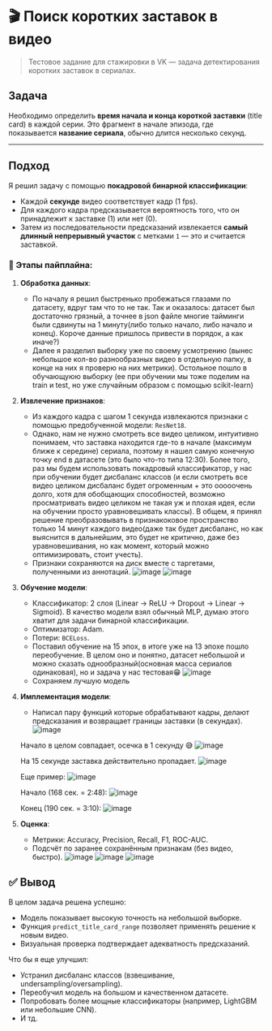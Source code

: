 # 🎬 Поиск коротких заставок в видео

> Тестовое задание для стажировки в VK — задача детектирования коротких заставок в сериалах.

##  Задача

Необходимо определить **время начала и конца короткой заставки** (title card) в каждой серии. Это фрагмент в начале эпизода, где показывается **название сериала**, обычно длится несколько секунд.

---

##  Подход

Я решил задачу с помощью **покадровой бинарной классификации**:
- Каждой **секунде** видео соответствует кадр (1 fps).
- Для каждого кадра предсказывается вероятность того, что он принадлежит к заставке (1) или нет (0).
- Затем из последовательности предсказаний извлекается **самый длинный непрерывный участок** с метками `1` — это и считается заставкой.

### 🔧 Этапы пайплайна:
1. **Обработка данных**:
   - По началу я решил быстренько пробежаться глазами по датасету, вдруг там что то не так. Так и оказалось: датасет был достаточно грязный, а точнее в json файле многие тайминги были сдвинуты на 1 минуту(либо только начало, либо начало и конец). Короче данные пришлось привести в порядок, а как иначе?)
   - Далее я разделил выборку уже по своему усмотрению (вынес небольшое кол-во разнообразных видео в отдельную папку, в конце на них я проверю на них метрики). Остольное пошло в обучающуюю выборку (ее при обучении мы тоже поделим на train и test, но уже случайным образом с помощью scikit-learn)

2. **Извлечение признаков**:
   - Из каждого кадра с шагом 1 секунда извлекаются признаки с помощью предобученной модели: `ResNet18`.
   - Однако, нам не нужно смотреть все видео целиком, интуитивно понимаем, что заставка находится где-то в начале (максимум ближе к середине) сериала, поэтому я нашел самую конечную точку end в датасете (это было что-то типа 12:30). Более того, раз мы будем использовать покадровый классификатор, у нас при обучении будет дисбаланс классов (и если смотреть все видео целиком дисбаланс будет огроменным + это ооооочень долго, хотя для обобщающих способностей, возможно просматривать видео целиком не такая уж и плохая идея, если на обучении просто уравновешивать классы). В общем, я принял решение преобразовывать в признакоковое пространство только 14 минут каждого видео(даже так будет дисбаланс, но как выяснится в дальнейшим, это будет не критично, даже без уравновешивания, но как момент, который можно оптимизировать, стоит учесть).
   - Признаки сохраняются на диск вместе с таргетами, полученными из аннотаций.
     ![image](https://github.com/user-attachments/assets/d5509f5b-0635-4acb-bb89-014566f765f0)
     ![image](https://github.com/user-attachments/assets/53bb3ff0-799b-402c-87f8-c2b26d32bcad)

3. **Обучение модели**:
   - Классификатор: 2 слоя (Linear → ReLU → Dropout → Linear → Sigmoid).
     В качество модели взял обычный MLP, думаю этого хватит для задачи бинарной классификации.
   - Оптимизатор: Adam.
   - Потери: `BCELoss`.
   - Поставил обучение на 15 эпох, в итоге уже на 13 эпохе пошло переобучение. В целом оно и понятно, датасет небольшой и можно сказать однообразный(основная масса сериалов одинаковая), но и задача у нас тестовая😁
   ![image](https://github.com/user-attachments/assets/ff732e44-4665-466e-a6e0-62a53427c2a7)
   - Сохраняем лучшую модель

4. **Имплементация модели**:
   - Написал пару функций которые обрабатывают кадры, делают предсказания и возвращает границы заставки (в секундах).
   ![image](https://github.com/user-attachments/assets/55f569f6-3203-4cf6-9d9f-ae9beadff555)

   Начало в целом совпадает, осечка в 1 секунду 😅
   ![image](https://github.com/user-attachments/assets/e0084833-99d0-4b4e-8258-a200f7dc6144)

   На 15 секунде заставка действительно пропадает.
   ![image](https://github.com/user-attachments/assets/d0062ca0-1f58-475e-9c64-78311da967ab)

   Еще пример:
   ![image](https://github.com/user-attachments/assets/7cf8dcca-c24d-46b1-bbbe-77f9da152908)
   
   Начало (168 сек. = 2:48):
   ![image](https://github.com/user-attachments/assets/27324c45-cad3-4d3c-973f-ae83b0160e88)
   
   Конец (190 сек. = 3:10):
   ![image](https://github.com/user-attachments/assets/d697e7af-f0ff-4cb5-a8cd-3a84f136ecae)

5. **Оценка**:
   - Метрики: Accuracy, Precision, Recall, F1, ROC-AUC.
   - Подсчёт по заранее сохранённым признакам (без видео, быстро).
   ![image](https://github.com/user-attachments/assets/fca9a79a-e9a7-4086-bb70-c7eac4751799)
   ![image](https://github.com/user-attachments/assets/03275201-b0bf-49b8-8e7e-770533517ce5)
   ![image](https://github.com/user-attachments/assets/9abc7005-50f8-4c6a-a22d-09c86ffae6f9)

## ✅ Вывод
В целом задача решена успешно:

- Модель показывает высокую точность на небольшой выборке.
- Функция `predict_title_card_range` позволяет применять решение к новым видео.
- Визуальная проверка подтверждает адекватность предсказаний.

 Что бы я еще улучшил:
- Устранил дисбаланс классов (взвешивание, undersampling/oversampling).
- Переобучил модель на большом и качественном датасете.
- Попробовать более мощные классификаторы (например, LightGBM или небольшие CNN).
- И тд.




